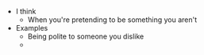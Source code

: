 - I think
	- When you're pretending to be something you aren't
- Examples
	- Being polite to someone you dislike
	-